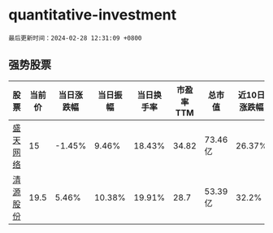 # quantitative-investment

`最后更新时间：2024-02-28 12:31:09 +0800`

## 强势股票

|股票|当前价|当日涨跌幅|当日振幅|当日换手率|市盈率TTM|总市值|近10日涨跌幅|
|----|----|----|----|----|----|----|----|
|[盛天网络](https://xueqiu.com/S/SZ300494)|15|-1.45%|9.46%|18.43%|34.82|73.46亿|26.37%|
|[清源股份](https://xueqiu.com/S/SH603628)|19.5|5.46%|10.38%|19.91%|28.7|53.39亿|32.2%|
